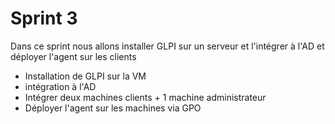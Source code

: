 # Sprint 3


Dans ce sprint nous allons installer GLPI sur un serveur et l'intégrer à l'AD et déployer l'agent sur les clients
- Installation de GLPI sur la VM
- intégration à l'AD
- Intégrer deux machines clients + 1 machine administrateur
- Déployer l'agent sur les machines via GPO